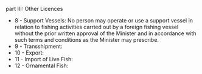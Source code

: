 part III: Other Licences

<ul>
			<li>8 - Support Vessels: No person may operate or use a support vessel in relation to fishing activities carried out by a foreign fishing vessel without the prior written approval of the Minister and in accordance with such terms and conditions as the Minister may prescribe.<ul>
			</ul></li>			<li>9 - Transshipment: <ul>
			</ul></li>			<li>10 - Export: <ul>
			</ul></li>			<li>11 - Import of Live Fish: <ul>
			</ul></li>			<li>12 - Ornamental Fish: <ul>
			</ul></li></ul>